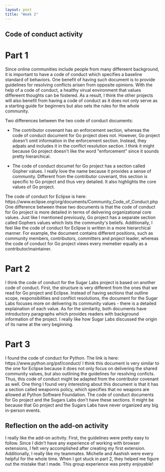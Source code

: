 ```yaml
---
layout: post
title: "Week 2"
---
```


## Code of conduct activity 

# Part 1

<p> Since online communities include people from many differeent background, it is important to have a code of conduct which specifies a baseline standard of behaviors. One benefit of having such document is to provide guidelines for resolving conflicts arisen from opposite opinions. With the help of a code of conduct, a healthy virual environment that values differeent thoughts can be fostered. As a result, I think the other projects will also benefit from having a code of conduct as it does not only serve as a starting guide for beginners but also sets the rules for the whole community.
</p>

<!--more-->

Two differences between the two code of conduct documents:
* The contributor covenant has an enforcement section, whereas the code of conduct document for Go project does not. However, Go project doesn't omit information in the enforcement section. Instead, they adpats and includes it in the conflict resolution section. I think it might because Go project doesn't like the word "enforcement" since it sounds pretty hierarchical. 

* The code of conduct documet for Go project has a section called Gopher values. I really love the name because it provides a sense of community. Different from the contributor covenant, this section is specific to Go project and thus very detailed. It also highlights the core values of Go project.


<p>The code of conduct for Eclipse is here: https://www.eclipse.org/org/documents/Community_Code_of_Conduct.php
One difference between these two documents is that the code of conduct for Go project is more detailed in terms of delivering organizational core values. Just like I mentioned previously, Go project has a separate section called Gophers values which lists the community's beliefs. Additionally, I feel like the code of conduct for Eclipse is written in a more hierarchical manner. For example, the document contains different positions, such as community members, contributors, committers and project leader, whereas the code of conduct for Go project views every memeber equally as a contributor/maintainer. 
</p>


# Part 2

<p> I think the code of conduct for the Sugar Labs project is based on another code of conduct. First, the structure is very different from the ones that we read for Go project and Eclipse. Instead of having sections that outline scope, responsibilities and conflict resolutions, the document for the Sugar Labs focuses more on delivering its community values - there is a detailed explaination of each value.
As for the similarity, both documents have introductory paragraphs which provides readers with background information of the project. I really like how Sugar Labs discussed the origin of its name at the very beginning. 
</p>

# Part 3
<p> I found the code of conduct for Python. The link is here: https://www.python.org/psf/conduct/
I think this document is very similar to the one for Eclipse because it does not only focus on delivering the shared community values, but also outlining the guidelines for resolving conficts. Thus, this code of conduct might be adapted from the contributor covenant as well. One thing I found very interesting about this document is that it has a section called weaponns policy, which specifies that no weapons are allowed at Python Software Foundation. The code of conduct documents for Go project and the Sugars Labs don't have these sections. It might be because that Go project and the Sugars Labs have never organized any big in-person events. 
</p>

## Reflection on the add-on activity
<p>I really like the add-on acitvity. First, the guidelines were pretty easy to follow. Since I didn't have any experience of working with browser extensions, I felt very accomplished after creating my first extension. Additionally, I really like my teammates. Michelle and Aashish were every helpful for the whole time. When I got stuck in part 2, they helped me figure out the mistake that I made. This group experience was pretty enjoyable! 
</p>